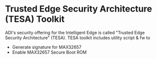 Trusted Edge Security Architecture (TESA) Toolkit
=================================================

ADI's security offering for the Intelligent Edge is called "Trusted Edge Security Architecture" (TESA).
TESA toolkit includes utility script & fw to 
- Generate signature for MAX32657
- Enable MAX32657 Secure Boot ROM
